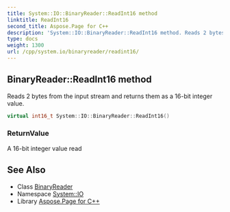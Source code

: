 ```yaml
---
title: System::IO::BinaryReader::ReadInt16 method
linktitle: ReadInt16
second_title: Aspose.Page for C++
description: 'System::IO::BinaryReader::ReadInt16 method. Reads 2 bytes from the input stream and returns them as a 16-bit integer value in C++.'
type: docs
weight: 1300
url: /cpp/system.io/binaryreader/readint16/
---
```

## BinaryReader::ReadInt16 method


Reads 2 bytes from the input stream and returns them as a 16-bit integer value.

```cpp
virtual int16_t System::IO::BinaryReader::ReadInt16()
```


### ReturnValue

A 16-bit integer value read

## See Also

* Class [BinaryReader](../)
* Namespace [System::IO](../../)
* Library [Aspose.Page for C++](../../../)
